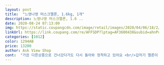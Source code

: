 ```yaml
---
layout: post 
title:  "느영나영 머스크멜론, 1.6kg, 1개" 
description: 느영나영 머스크멜론, 1.6 ..
date: 2020-08-24 07:13:09 
img: https://static.coupangcdn.com/image/retail/images/2020/04/06/18/2/34dbb623-6916-4576-9616-184c50e9d345.jpg 
linkUrl: https://link.coupang.com/re/AFFSDP?lptag=AF3600438&subid=ahnPublicAsk&pageKey=1434988229&itemId=2477383079&vendorItemId=70470743868&traceid=V0-113-1165d90e30537e4b 
categories: [1012] 
color: 1294AB 
price: 13200 
author: Ask View Shop 
cont:  "가끔 다른상품으로 건너갔다가도 다시 돌아와 정착하고 있어요 <br/>갑자기 멜론이 먹고 싶어서 고민고민 하다가 14일에 주문 했어요^^<br/>계절용품이나 일상에서 언제든 사용하는 제품은<br/>고르고 골라 주문하다보니 어느순간 한제품에 정착하게 됐구요 !<br/>과육에 함유된 카로티노이드와 베타 카로틴은 폐암을 예방하는 효과가 커서 미국에서는 폐암권장 과일 1순위로 다루고 있는 과일이라고 하네요.<br/><br/>구매에 도움이 되셨길!!<br/>그리고나서 1주일이 지났는데 오잉?! 멜론에서 콩나물 같은 싹이ㅋㅋ<br/>그만큼 정말 달달하고 맛있네요.<br/><br/>나름 참을인으로 하루 버텼어요ㅋ(이틀은 참을수 없음ㅋㅋ)<br/>남친하고 영화보면서 먹으려고 동강동강 썰었고,<br/>내보내고 피로회복과 항암작용에 효과가 있다고 해요.<br/><br/>너무너무 좋네요 ㅋㅋㅋ<br/>다른 몰에 비해서 조금 비싼 감이 있긴한데 맛있으니 용서가 되죠!<br/>다른 몰에선 동일 중량1.<br/>6kg에 10,000이하에요.<br/><br/>다음날 나무젓가락에 쓰윽꽂아서 과일꼬치로 먹을 용도로 썰어서 보관해 놨어요^^남친이 멜론 맛있기 힘든데 잘샀다고 칭찬을ㅋㅋㅋ<br/>단단하며 부드러워요.<br/><br/>단단한 것으로 골라야 한다네요.<br/><br/>단맛이 강합니다.<br/> 껍찔쪽 과육은 무르지 않으면서 적당히<br/>매달 주문하는 생활 용품중에 장바구니에 여러가지 담아두고<br/>머스크 멜론은 향이 강해서 사향(천연 동식물성 향료)을 뜻하는<br/>머스크라는 이름이 붙었다고 해요.<br/><br/>머스크멜론은 구매시 그물망이 치밀하고 꼭지가 마르지 않아야하고<br/>먹고 싶은 욕구가 더 커서 맛없으면 어쩔수 없지 하는 마음으로 샀는데 사길 잘했네요♡구매하신분들이 하루나 이틀 더 숙성시키면 맛있다고 해서 냉장고에 넣어두고 하루동안 숙성 시켰어요^^<br/>멜론 먹고 나서 1주일동안 주방에 갈일이 없었거든요^^;;(창피하네여)<br/>멜론 자르고 씨 제거할때 그때 씨가 주방 싱크대에 2개 떨어졌었나봐요^^<br/>멜론은 비타민 C가 많이 함유되어 있어 노폐물을 밖으로<br/>모든걸 통과하고 선택받은 이제품 !<br/>물도 안줬는데ㅋㅋㅋ진짜 신기해서 병에 넣어놨어요^^<br/>밑부분을 눌렀을 때 말랑말랑하고 겉 부분은<br/>바쁜일상속에 상품평 읽어주시고 도움돼요 눌러주시는 마음 감사합니다 )<br/>변비에도 도움을 준다고 해요.<br/><br/>사용빈도가 많을수록 여러가지 타제품도 많이 사용해보고<br/>상품평, 별갯수별 장단점도 꼼꼼히 읽어보게 되더라구요 !<br/>선물용으로도 좋아요<br/>씨 부분과 접한 과육 부분이 농익어서 정말 부드럽고<br/>아닌듯요!<br/>암튼 넘 맛있어요또 시켜먹을게요^^<br/>어떻게 2개 씨가 떨어져서 저렇게 싹을 내고 살아왔는지ㅋㅋ<br/>장마도 길었고 그래서 당도도 높지 않을거 같아서 망설였는데<br/>저 살면서 멜론 씨에서 싹 나온거 첨봤어요ㅋㅋㅋㅋ<br/>저는 음식물땜에 날파리 생기는거 싫어서 바로 바로 처리하는데<br/>제가 아직 혼자 살아서 음식을 자주 안해먹고 어쩌다 해먹는데<br/>주변에 가장 많이 추천하고 있어요 !<br/>즐거운 하루보내세요<br/>지금까지 아주 잘사용하고 있어요<br/>쿠팡에서 구매한 과일 중 수박 다음으로 성공한 과종이에요.<br/><br/>하지만 단맛 보장이 되는 건 아니니 싸다고 무조건 좋은 건<br/>한방에서는 진해 거담작용을 하는 성분이 있고 완화작용도 하기때문에<br/>한입 베어 물었을 때 입안 가득 퍼지는 멜론 즙과 단향이<br/>혹시 흙에 심으면 멜론이 열릴까요?ㅋㅋ급 궁금해지네요^^<br/>" 
---
```


